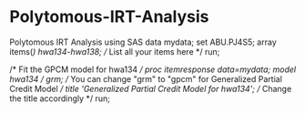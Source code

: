 # Polytomous-IRT-Analysis
Polytomous IRT Analysis using SAS
data mydata;
  set ABU.PJ4S5;
  array items(*) hwa134-hwa138; /* List all your items here */
run;

/* Fit the GPCM model for hwa134 */
proc itemresponse data=mydata;
  model hwa134 / grm; /* You can change "grm" to "gpcm" for Generalized Partial Credit Model */
  title 'Generalized Partial Credit Model for hwa134'; /* Change the title accordingly */
run;

